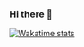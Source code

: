 ### Hi there 👋

<!--
**mat0904/mat0904** is a ✨ _special_ ✨ repository because its `README.md` (this file) appears on your GitHub profile.

Here are some ideas to get you started:

- 🔭 I’m currently working on ...
- 🌱 I’m currently learning ...
- 👯 I’m looking to collaborate on ...
- 🤔 I’m looking for help with ...
- 💬 Ask me about ...
- 📫 How to reach me: ...
- 😄 Pronouns: ...
- ⚡ Fun fact: ...
-->

[![Wakatime stats](https://github-readme-stats.vercel.app/api/wakatime?username=VOTRE_USERNAME_WAKATIME&api_key=waka_5f63e7cf-bc19-48ba-bd9a-6c47c56e36fa)](https://wakatime.com/@mat0904)
